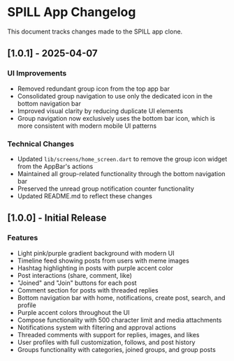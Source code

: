 # SPILL App Changelog

This document tracks changes made to the SPILL app clone.

## [1.0.1] - 2025-04-07

### UI Improvements
- Removed redundant group icon from the top app bar
- Consolidated group navigation to use only the dedicated icon in the bottom navigation bar
- Improved visual clarity by reducing duplicate UI elements
- Group navigation now exclusively uses the bottom bar icon, which is more consistent with modern mobile UI patterns

### Technical Changes
- Updated `lib/screens/home_screen.dart` to remove the group icon widget from the AppBar's actions
- Maintained all group-related functionality through the bottom navigation bar
- Preserved the unread group notification counter functionality
- Updated README.md to reflect these changes

## [1.0.0] - Initial Release

### Features
- Light pink/purple gradient background with modern UI
- Timeline feed showing posts from users with meme images
- Hashtag highlighting in posts with purple accent color
- Post interactions (share, comment, like)
- "Joined" and "Join" buttons for each post
- Comment section for posts with threaded replies
- Bottom navigation bar with home, notifications, create post, search, and profile
- Purple accent colors throughout the UI
- Compose functionality with 500 character limit and media attachments
- Notifications system with filtering and approval actions
- Threaded comments with support for replies, images, and likes
- User profiles with full customization, follows, and post history
- Groups functionality with categories, joined groups, and group posts
